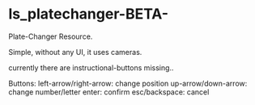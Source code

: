 # ls_platechanger-BETA-

Plate-Changer Resource.

Simple, without any UI, it uses cameras.

currently there are instructional-buttons missing..

Buttons:
left-arrow/right-arrow: change position
up-arrow/down-arrow:    change number/letter
enter:                  confirm
esc/backspace:          cancel
